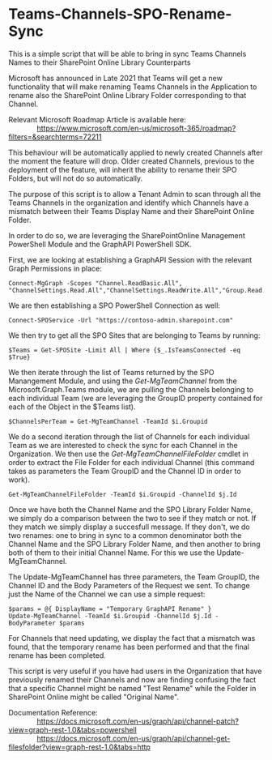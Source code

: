 # Teams-Channels-SPO-Rename-Sync
This is a simple script that will be able to bring in sync Teams Channels Names to their SharePoint Online Library Counterparts

Microsoft has announced in Late 2021 that Teams will get a new functionality that will make renaming Teams Channels in the Application to rename also the SharePoint Online Library Folder corresponding to that Channel.

Relevant Microsoft Roadmap Article is available here:\
&emsp;&emsp;&emsp;&emsp;https://www.microsoft.com/en-us/microsoft-365/roadmap?filters=&searchterms=72211

This behaviour will be automatically applied to newly created Channels after the moment the feature will drop. Older created Channels, previous to the deployment of the feature, will inherit the ability to rename their SPO Folders, but will not do so automatically.

The purpose of this script is to allow a Tenant Admin to scan through all the Teams Channels in the organization and identify which Channels have a mismatch between their Teams Display Name and their SharePoint Online Folder.

In order to do so, we are leveraging the SharePointOnline Management PowerShell Module and the GraphAPI PowerShell SDK.

First, we are looking at establishing a GraphAPI Session with the relevant Graph Permissions in place:
```
Connect-MgGraph -Scopes "Channel.ReadBasic.All", "ChannelSettings.Read.All","ChannelSettings.ReadWrite.All","Group.Read.All","Group.ReadWrite.All","Directory.Read.All","Directory.ReadWrite.All"
```
We are then establishing a SPO PowerShell Connection as well:
```
Connect-SPOService -Url "https://contoso-admin.sharepoint.com"
```
We then try to get all the SPO Sites that are belonging to Teams by running:
```
$Teams = Get-SPOSite -Limit All | Where {$_.IsTeamsConnected -eq $True}
```
We then iterate through the list of Teams returned by the SPO Manangement Module, and using the _Get-MgTeamChannel_ from the Microsoft.Graph.Teams module, we are pulling the Channels belonging to each individual Team (we are leveraging the GroupID property contained for each of the Object in the $Teams list).
```
$ChannelsPerTeam = Get-MgTeamChannel -TeamId $i.Groupid
```
We do a second iteration through the list of Channels for each individual Team as we are interested to check the sync for each Channel in the Organization. We then use the _Get-MgTeamChannelFileFolder_ cmdlet in order to extract the File Folder for each individual Channel (this command takes as parameters the Team GroupID and the Channel ID in order to work).
```
Get-MgTeamChannelFileFolder -TeamId $i.Groupid -ChannelId $j.Id
```
Once we have both the Channel Name and the SPO Library Folder Name, we simply do a comparison between the two to see if they match or not. If they match we simply display a succesfull message. If they don't, we do two renames: one to bring in sync to a common denominator both the Channel Name and the SPO Library Folder Name, and then another to bring both of them to their initial Channel Name. For this we use the Update-MgTeamChannel.

The Update-MgTeamChannel has three parameters, the Team GroupID, the Channel ID and the Body Parameters of the Request we sent.
To change just the Name of the Channel we can use a simple request: 
```
$params = @{ DisplayName = "Temporary GraphAPI Rename" }
Update-MgTeamChannel -TeamId $i.Groupid -ChannelId $j.Id -BodyParameter $params
```
For Channels that need updating, we display the fact that a mismatch was found, that the temporary rename has been performed and that the final rename has been completed.

This script is very useful if you have had users in the Organization that have previously renamed their Channels and now are finding confusing the fact that a specific Channel might be named "Test Rename" while the Folder in SharePoint Online might be called "Original Name".


Documentation Reference:\
&emsp;&emsp;&emsp;&emsp;https://docs.microsoft.com/en-us/graph/api/channel-patch?view=graph-rest-1.0&tabs=powershell \
&emsp;&emsp;&emsp;&emsp;https://docs.microsoft.com/en-us/graph/api/channel-get-filesfolder?view=graph-rest-1.0&tabs=http
